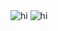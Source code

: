 <img src="Nest-Extended_ Long Lake-1.png" alt="hi" class="inline"/>
<img src="Nest-Extended_ Long Lake-2.png" alt="hi" class="inline"/>
